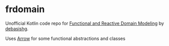 frdomain
========

Unofficial Kotlin code repo for [Functional and Reactive Domain Modeling](https://www.manning.com/books/functional-and-reactive-domain-modeling) by [debasishg](https://github.com/debasishg).

Uses [Arrow](https://github.com/arrow-kt/arrow) for some functional abstractions and classes
